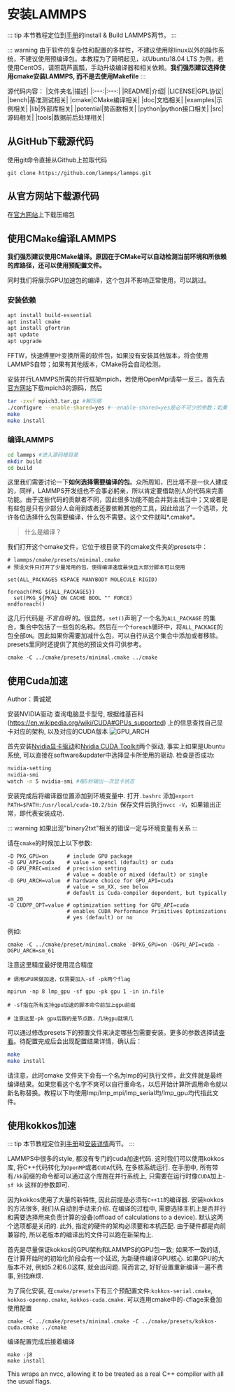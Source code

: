 

# 安装LAMMPS

::: tip
本节教程定位到[手册](https://lammps.sandia.gov/doc/Build_cmake.html)的install & Build LAMMPS两节。
:::

::: warning
由于软件的复杂性和配置的多样性，不建议使用除linux以外的操作系统，不建议使用预编译包。本教程为了简明起见，以Ubuntu18.04 LTS 为例，若使用CentOS，请照葫芦画瓢，手动升级编译器和相关依赖。**我们强烈建议选择使用cmake安装LAMMPS, 而不是去使用Makefile**
:::

源代码内容：
|文件夹名|描述|
|:---:|:---:|
|README|介绍|
|LICENSE|GPL协议|
|bench|基准测试相关|
|cmake|CMake编译相关|
|doc|文档相关|
|examples|示例相关|
|lib|外部库相关|
|potential|势函数相关|
|python|python接口相关|
|src|源码相关|
|tools|数据前后处理相关|

## 从GitHub下载源代码

使用git命令直接从Github上拉取代码

```
git clone https://github.com/lammps/lammps.git 
```

## 从官方网站下载源代码

在[官方网站](https://lammps.sandia.gov/download.html)上下载压缩包

## 使用CMake编译LAMMPS

**我们强烈建议使用CMake编译。原因在于CMake可以自动检测当前环境和所依赖的库路径，还可以使用预配置文件。**

同时我们将展示GPU加速包的编译，这个包并不影响正常使用，可以跳过。

### 安装依赖

```sh
apt install build-essential
apt install cmake
apt install gfortran    
apt update
apt upgrade
```

FFTW，快速傅里叶变换所需的软件包，如果没有安装其他版本，将会使用LAMMPS自带；如果有其他版本，CMake将会自动检测。

安装并行LAMMPS所需的并行框架mpich，若使用OpenMpi请举一反三。首先去[官方网站](http://www.mpich.org/)下载mpich3的源码，然后

```sh
tar -zxvf mpich3.tar.gz #解压缩
./configure --enable-shared=yes #--enable-shared=yes是必不可少的参数；如果安装到其他路径，注意环境变量的问题。
make
make install
```

### 编译LAMMPS
```sh
cd lammps #进入源码根目录
mkdir build
cd build
```

这里我们需要讨论一下**如何选择需要编译的包**。众所周知，巴比塔不是一伙人建成的，同样，LAMMPS开发组也不会事必躬亲，所以肯定要借助别人的代码来完善功能。由于这些代码的贡献者不同，因此很多功能不能合并到主线当中；又或者是有些包是只有少部分人会用到或者还要依赖其他的工具，因此给出了一个选项，允许各位选择什么包需要编译，什么包不需要。这个文件就叫*.cmake*。

> 什么是编译？

我们打开这个cmake文件，它位于根目录下的cmake文件夹的presets中：

```
# lammps/cmake/presets/minimal.cmake
# 预设文件只打开了少量常用的包，使得编译速度最快且大部分脚本可以使用

set(ALL_PACKAGES KSPACE MANYBODY MOLECULE RIGID)

foreach(PKG ${ALL_PACKAGES})
  set(PKG_${PKG} ON CACHE BOOL "" FORCE)
endforeach()

```

这几行代码是 *不言自明* 的。很显然，`set()`声明了一个名为`ALL_PACKAGE` 的集合，集合中包括了一些包的名称。然后在一个`foreach`循环中，将`ALL_PACKAGE`的包全部`ON`。因此如果你需要加减什么包，可以自行从这个集合中添加或者移除。presets里同时还提供了其他的预设文件可供参考。

```
cmake -C ../cmake/presets/minimal.cmake ../cmake 
```


## 使用Cuda加速

Author：黄诚斌

安装NVIDIA驱动
查询电脑显卡型号, 根据维基百科(https://en.wikipedia.org/wiki/CUDA#GPUs_supported) 上的信息查找自己显卡对应的架构, 以及对应的CUDA版本
![GPU_ARCH](/tutorial/install/gpu_arch.jpg)


首先安装[Nvidia显卡驱动](https://www.nvidia.cn/Download/index.aspx?lang=cn)和[Nvidia CUDA Toolkit](https://developer.nvidia.com/cuda-downloads)两个驱动, 事实上如果是Ubuntu系统, 可以直接在software&updater中选择显卡所使用的驱动. 检查是否成功:
```sh
nvidia-setting
nvidia-smi
watch -n 5 nvidia-smi #每5秒输出一次显卡状态
```

安装完成后将编译器位置添加到环境变量中. 打开`.bashrc` 添加`export PATH=$PATH:/usr/local/cuda-10.2/bin `保存文件后执行`nvcc -V`，如果输出正常，即代表安装成功. 

::: warning
如果出现"binary2txt"相关的错误一定与环境变量有关系
:::

请在`cmake`的时候加上以下参数: 
```
-D PKG_GPU=on      # include GPU package
-D GPU_API=cuda    # value = opencl (default) or cuda
-D GPU_PREC=mixed  # precision setting
                   # value = double or mixed (default) or single
-D GPU_ARCH=value  # hardware choice for GPU_API=cuda
                   # value = sm_XX, see below
                   # default is Cuda-compiler dependent, but typically sm_20
-D CUDPP_OPT=value # optimization setting for GPU_API=cuda
                   # enables CUDA Performance Primitives Optimizations
                   # yes (default) or no
```
例如: 
```
cmake -C ../cmake/preset/minimal.cmake -DPKG_GPU=on -DGPU_API=cuda -DGPU_ARCH=sm_61
```
注意这里精度最好使用混合精度
```
# 调用GPU来做加速，仅需要加入-sf -pk两个flag

mpirun -np 8 lmp_gpu -sf gpu -pk gpu 1 -in in.file

# -sf指在所有支持gpu加速的脚本命令前加上gpu前缀

# 注意这里-pk gpu后跟的是节点数，几块gpu就填几
```

可以通过修改presets下的预置文件来决定哪些包需要安装。更多的参数选择请[查看](https://github.com/lammps/lammps/blob/master/cmake/README.md)。待配置完成后会出现配置结果详情，确认后：
```sh
make 
make install
```
请注意，此时cmake 文件夹下会有一个名为lmp的可执行文件，此文件就是最终编译结果。如果您看这个名字不爽可以自行重命名，以后开始计算所调用命令就以新名称替换。教程以下均使用lmp/lmp_mpi/lmp_serial均/lmp_gpu均代指此文件。


## 使用kokkos加速

::: tip
本节教程定位到[手册](https://lammps.sandia.gov/doc/Packages_details.html#pkg-kokkos)和[安装详情](https://lammps.sandia.gov/doc/Build_extras.html#kokkos)两节。
:::

LAMMPS中很多的style, 都没有专门的cuda加速代码. 这时我们可以使用kokkos库, 将C++代码转化为`OpenMP`或者`CUDA`代码, 在多核系统运行. 在手册中, 所有带有`/kk`前缀的命令都可以通过这个库跑在并行系统上, 只需要在运行时像`CUDA`加上`-sf kk` 这样的参数即可. 

因为kokkos使用了大量的新特性, 因此前提是必须有`C++11`的编译器. 安装kokkos的方法很多, 我们从自动到手动来介绍. 在编译的过程中, 需要选择主机上是否并行和需要选择用来负责计算的设备(offload of calculations to a device). 默认这两个选项都是关闭的. 此外, 指定的硬件的架构必须要和本机匹配. 由于硬件都是向前兼容的, 所以老版本的编译出的文件可以跑在新架构上. 

首先是尽量保证kokkos的GPU架构和LAMMPS的GPU包一致; 如果不一致的话, 在计算开始时的初始化阶段会有一个延迟, 为新硬件编译GPU核心. 如果GPU的大版本不对, 例如5.2和6.0这样, 就会出问题. 简而言之, 好好设置重新编译一遍不费事, 别找麻烦.

为了简化安装, 在`cmake/presets`下有三个预配置文件:`kokkos-serial.cmake`, `kokkos-openmp.cmake`, `kokkos-cuda.cmake`. 可以连用cmake中的`-C`flage来叠加使用配置 
```
cmake -C ../cmake/presets/minimal.cmake -C ../cmake/presets/kokkos-cuda.cmake ../cmake
```

编译配置完成后接着编译
```
make -j8
make install
```

This wraps an nvcc, allowing it to be treated as a real C++ compiler with all the usual flags.